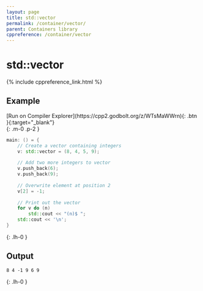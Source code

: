 ```yaml
---
layout: page
title: std::vector
permalink: /container/vector/
parent: Containers library
cppreference: /container/vector
---
```

# std::vector

{% include cppreference_link.html %}

## Example

<div class="code-example" markdown="1">
[Run on Compiler Explorer](https://cpp2.godbolt.org/z/WTsMaWWrn){: .btn }{:target="_blank"}
</div>
{: .m-0 .p-2 }

```cpp
main: () = {
    // Create a vector containing integers
    v: std::vector = (8, 4, 5, 9);
 
    // Add two more integers to vector
    v.push_back(6);
    v.push_back(9);
 
    // Overwrite element at position 2
    v[2] = -1;
 
    // Print out the vector
    for v do (n)
        std::cout << "(n)$ ";
    std::cout << '\n';
}
```
{: .lh-0 }

## Output

```
8 4 -1 9 6 9 
```
{: .lh-0 }